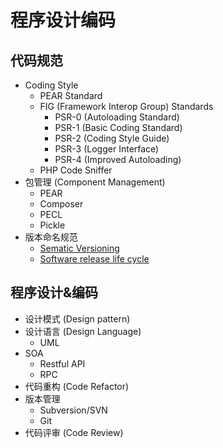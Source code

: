 # 程序设计编码

## 代码规范

 * Coding Style
     * PEAR Standard
     * FIG (Framework Interop Group) Standards
         * PSR-0 (Autoloading Standard)
         * PSR-1 (Basic Coding Standard)
         * PSR-2 (Coding Style Guide)
         * PSR-3 (Logger Interface)
         * PSR-4 (Improved Autoloading)
     * PHP Code Sniffer
 * 包管理 (Component Management)
     * PEAR
     * Composer
     * PECL
     * Pickle
 * 版本命名规范
     * [Sematic Versioning](http://semver.org/)
     * [Software release life cycle](http://en.wikipedia.org/wiki/Software_release_life_cycle)


## 程序设计&编码

 * 设计模式 (Design pattern)
 * 设计语言 (Design Language)
     * UML
 * SOA
     * Restful API
     * RPC
 * 代码重构 (Code Refactor)
 * 版本管理
     * Subversion/SVN
     * Git
 * 代码评审 (Code Review)